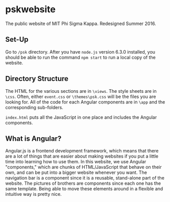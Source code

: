 # pskwebsite

The public website of MIT Phi Sigma Kappa. Redesigned Summer 2016. 

## Set-Up

Go to `/psk` directory. After you have `node.js` version 6.3.0 installed, you should be able to run the command `npm start` to run a local copy of the website. 

## Directory Structure

The HTML for the various sections are in `\views`. The style sheets are in `\css`. Often, either `event.css` or `\themes\psk.css` will be the files you are looking for. All of the code for each Angular components are in `\app` and the corresponding sub-folders. 

`index.html` puts all the JavaScript in one place and includes the Angular components.

## What is Angular?

Angular.js is a frontend development framework, which means that there are a lot of things that are easier about making websites if you put a little time into learning how to use them. In this website, we use Angular "components," which are chunks of HTML/JavaScript that behave on their own, and can be put into a bigger website whenever you want. The navigation bar is a component since it is a reusable, stand-alone part of the website. The pictures of brothers are components since each one has the same template. Being able to move these elements around in a flexible and intuitive way is pretty nice. 

